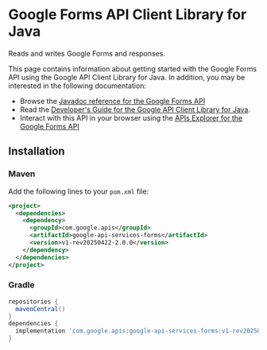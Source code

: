 # Google Forms API Client Library for Java

Reads and writes Google Forms and responses.

This page contains information about getting started with the Google Forms API
using the Google API Client Library for Java. In addition, you may be interested
in the following documentation:

* Browse the [Javadoc reference for the Google Forms API][javadoc]
* Read the [Developer's Guide for the Google API Client Library for Java][google-api-client].
* Interact with this API in your browser using the [APIs Explorer for the Google Forms API][api-explorer]

## Installation

### Maven

Add the following lines to your `pom.xml` file:

```xml
<project>
  <dependencies>
    <dependency>
      <groupId>com.google.apis</groupId>
      <artifactId>google-api-services-forms</artifactId>
      <version>v1-rev20250422-2.0.0</version>
    </dependency>
  </dependencies>
</project>
```

### Gradle

```gradle
repositories {
  mavenCentral()
}
dependencies {
  implementation 'com.google.apis:google-api-services-forms:v1-rev20250422-2.0.0'
}
```

[javadoc]: https://googleapis.dev/java/google-api-services-forms/latest/index.html
[google-api-client]: https://github.com/googleapis/google-api-java-client/
[api-explorer]: https://developers.google.com/apis-explorer/#p/forms/v1/
